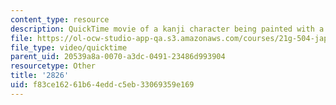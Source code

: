 ```yaml
---
content_type: resource
description: QuickTime movie of a kanji character being painted with a brush.
file: https://ol-ocw-studio-app-qa.s3.amazonaws.com/courses/21g-504-japanese-iv-spring-2009/f83ce16261b64eddc5eb33069359e169_2826.mov
file_type: video/quicktime
parent_uid: 20539a8a-0070-a3dc-0491-23486d993904
resourcetype: Other
title: '2826'
uid: f83ce162-61b6-4edd-c5eb-33069359e169
---
```

